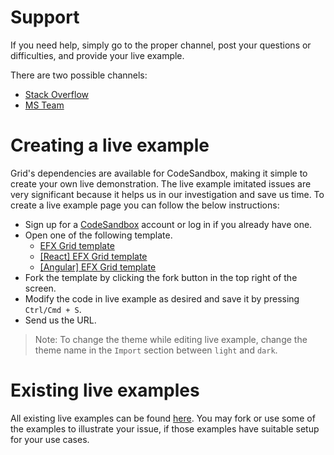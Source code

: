 # Support
If you need help, simply go to the proper channel, post your questions or difficulties, and provide your live example.

There are two possible channels:
- [Stack Overflow](https://lseg.stackenterprise.co/posts/tagged/1102)
- [MS Team](https://teams.microsoft.com/l/channel/19%3ad514a7251da6436699c306fcb5710fca%40thread.tacv2/Grids%2520and%2520Blotters?groupId=8900d5cb-b36d-406a-9101-c9830b069f19&tenantId=287e9f0e-91ec-4cf0-b7a4-c63898072181)

# Creating a live example

Grid's dependencies are available for CodeSandbox, making it simple to create your own live demonstration. The live example imitated issues are very significant because it helps us in our investigation and save us time. To create a live example page you can follow the below instructions:
- Sign up for a [CodeSandbox](https://codesandbox.io/) account or log in if you already have one.
- Open one of the following template.
	- [EFX Grid template](https://codesandbox.io/s/efx-grid-template-78jesg)
	- [[React] EFX Grid template](https://codesandbox.io/s/react-efx-grid-template-c571fp)
	- [[Angular] EFX Grid template](https://codesandbox.io/s/angular-efx-grid-template-ho7x04)
- Fork the template by clicking the fork button in the top right of the screen.
- Modify the code in live example as desired and save it by pressing `Ctrl/Cmd + S`.
- Send us the URL.

> Note: To change the theme while editing live example, change the theme name in the `Import` section between `light` and `dark`.

# Existing live examples

All existing live examples can be found [here](https://gitlab.dx1.lseg.com/groups/204090/grid/-/wikis/home). You may fork or use some of the examples to illustrate your issue, if those examples have suitable setup for your use cases.

<br>
<br>
<br>
